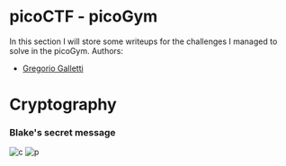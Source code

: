 # picoCTF - picoGym
In this section I will store some writeups for the challenges I managed to solve in the picoGym.
Authors: 
* [Gregorio Galletti](https://github.com/gregalletti)

# Cryptography
### Blake's secret message
![c](https://img.shields.io/badge/Cryptography-orange) ![p](https://img.shields.io/badge/Points-350-success)
